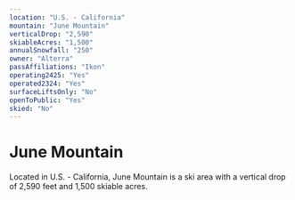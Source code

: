 ```yaml
---
location: "U.S. - California"
mountain: "June Mountain"
verticalDrop: "2,590"
skiableAcres: "1,500"
annualSnowfall: "250"
owner: "Alterra"
passAffiliations: "Ikon"
operating2425: "Yes"
operated2324: "Yes"
surfaceLiftsOnly: "No"
openToPublic: "Yes"
skied: "No"
---
```


# June Mountain

Located in U.S. - California, June Mountain is a ski area with a vertical drop of 2,590 feet and 1,500 skiable acres.
